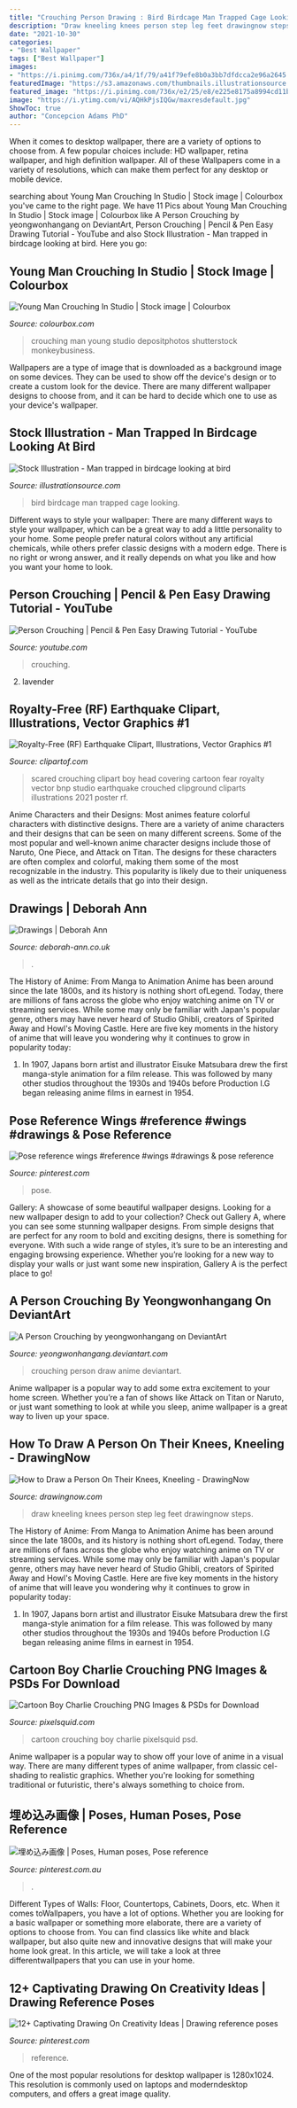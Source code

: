 ```yaml
---
title: "Crouching Person Drawing : Bird Birdcage Man Trapped Cage Looking"
description: "Draw kneeling knees person step leg feet drawingnow steps"
date: "2021-10-30"
categories:
- "Best Wallpaper"
tags: ["Best Wallpaper"]
images:
- "https://i.pinimg.com/736x/a4/1f/79/a41f79efe8b0a3bb7dfdcca2e96a2645.jpg"
featuredImage: "https://s3.amazonaws.com/thumbnails.illustrationsource.com/huge.3.18842.JPG"
featured_image: "https://i.pinimg.com/736x/e2/25/e8/e225e8175a8994cd11be982b49cf56ef.jpg"
image: "https://i.ytimg.com/vi/AQHkPjsIQGw/maxresdefault.jpg"
ShowToc: true
author: "Concepcion Adams PhD"
---
```



When it comes to desktop wallpaper, there are a variety of options to choose from. A few popular choices include: HD wallpaper, retina wallpaper, and high definition wallpaper. All of these Wallpapers come in a variety of resolutions, which can make them perfect for any desktop or mobile device. 

	

		
searching about Young Man Crouching In Studio | Stock image | Colourbox you've came to the right page. We have 11 Pics about Young Man Crouching In Studio | Stock image | Colourbox like A Person Crouching by yeongwonhangang on DeviantArt, Person Crouching | Pencil &amp; Pen Easy Drawing Tutorial - YouTube and also Stock Illustration - Man trapped in birdcage looking at bird. Here you go:
		
    
## Young Man Crouching In Studio | Stock Image | Colourbox

<img loading=lazy src="https://d2gg9evh47fn9z.cloudfront.net/800px_COLOURBOX1264947.jpg" onerror="this.onerror=null;this.src='https://tse1.mm.bing.net/th?id=OIP.QuaxMqyLtl49JfkHguFb8AHaLH&amp;pid=15.1';" alt="Young Man Crouching In Studio | Stock image | Colourbox">

_Source: colourbox.com_

>crouching man young studio depositphotos shutterstock monkeybusiness. 

	

Wallpapers are a type of image that is downloaded as a background image on some devices. They can be used to show off the device's design or to create a custom look for the device. There are many different wallpaper designs to choose from, and it can be hard to decide which one to use as your device's wallpaper.

    
## Stock Illustration - Man Trapped In Birdcage Looking At Bird

<img loading=lazy src="https://s3.amazonaws.com/thumbnails.illustrationsource.com/huge.3.18842.JPG" onerror="this.onerror=null;this.src='https://tse4.mm.bing.net/th?id=OIP.dKH3ggqXoP6HTnoWBUjJ3QHaKM&amp;pid=15.1';" alt="Stock Illustration - Man trapped in birdcage looking at bird">

_Source: illustrationsource.com_

>bird birdcage man trapped cage looking. 

	

Different ways to style your wallpaper:
There are many different ways to style your wallpaper, which can be a great way to add a little personality to your home. Some people prefer natural colors without any artificial chemicals, while others prefer classic designs with a modern edge. There is no right or wrong answer, and it really depends on what you like and how you want your home to look.

    
## Person Crouching | Pencil &amp; Pen Easy Drawing Tutorial - YouTube

<img loading=lazy src="https://i.ytimg.com/vi/AQHkPjsIQGw/maxresdefault.jpg" onerror="this.onerror=null;this.src='https://tse1.mm.bing.net/th?id=OIP.oRKNWjoD0CSYkt8820HErQHaEK&amp;pid=15.1';" alt="Person Crouching | Pencil &amp; Pen Easy Drawing Tutorial - YouTube">

_Source: youtube.com_

>crouching. 

	

2. lavender 

    
## Royalty-Free (RF) Earthquake Clipart, Illustrations, Vector Graphics #1

<img loading=lazy src="http://images.clipartof.com/small/1145461-Cartoon-Of-A-Scared-Boy-Crouching-And-Covering-His-Head-Royalty-Free-Vector-Clipart.jpg" onerror="this.onerror=null;this.src='https://tse4.mm.bing.net/th?id=OIP.-DBFwgD2ft-Ree-8ogxgSgHaHv&amp;pid=15.1';" alt="Royalty-Free (RF) Earthquake Clipart, Illustrations, Vector Graphics #1">

_Source: clipartof.com_

>scared crouching clipart boy head covering cartoon fear royalty vector bnp studio earthquake crouched clipground cliparts illustrations 2021 poster rf. 

	

Anime Characters and their Designs: Most animes feature colorful characters with distinctive designs.
There are a variety of anime characters and their designs that can be seen on many different screens. Some of the most popular and well-known anime character designs include those of Naruto, One Piece, and Attack on Titan. The designs for these characters are often complex and colorful, making them some of the most recognizable in the industry. This popularity is likely due to their uniqueness as well as the intricate details that go into their design.

    
## Drawings | Deborah Ann

<img loading=lazy src="https://www.deborah-ann.co.uk/wp-content/gallery/drawings-1/Drawing-CrouchingMan.png" onerror="this.onerror=null;this.src='https://tse1.mm.bing.net/th?id=OIP.cMHO8mrvs-8mIS1Hlpc6OgHaFM&amp;pid=15.1';" alt="Drawings | Deborah Ann">

_Source: deborah-ann.co.uk_

>. 

	

The History of Anime: From Manga to Animation
Anime has been around since the late 1800s, and its history is nothing short ofLegend. Today, there are millions of fans across the globe who enjoy watching anime on TV or streaming services. While some may only be familiar with Japan's popular genre, others may have never heard of Studio Ghibli, creators of Spirited Away and Howl's Moving Castle. Here are five key moments in the history of anime that will leave you wondering why it continues to grow in popularity today:
1) In 1907, Japans born artist and illustrator Eisuke Matsubara drew the first manga-style animation for a film release. This was followed by many other studios throughout the 1930s and 1940s before Production I.G began releasing anime films in earnest in 1954.

    
## Pose Reference Wings #reference #wings #drawings &amp; Pose Reference

<img loading=lazy src="https://i.pinimg.com/736x/e2/25/e8/e225e8175a8994cd11be982b49cf56ef.jpg" onerror="this.onerror=null;this.src='https://tse3.mm.bing.net/th?id=OIP.2cxILmENlDrYXG3WiYJI1QHaJ4&amp;pid=15.1';" alt="Pose reference wings #reference #wings #drawings &amp; pose reference">

_Source: pinterest.com_

>pose. 

	

Gallery: A showcase of some beautiful wallpaper designs.
Looking for a new wallpaper design to add to your collection? Check out Gallery A, where you can see some stunning wallpaper designs. From simple designs that are perfect for any room to bold and exciting designs, there is something for everyone. With such a wide range of styles, it’s sure to be an interesting and engaging browsing experience. Whether you’re looking for a new way to display your walls or just want some new inspiration, Gallery A is the perfect place to go!





	
	
    
## A Person Crouching By Yeongwonhangang On DeviantArt

<img loading=lazy src="http://th02.deviantart.net/fs70/PRE/f/2011/320/a/e/a_person_crouching_by_yeongwonhangang-d4gefn1.jpg" onerror="this.onerror=null;this.src='https://tse2.mm.bing.net/th?id=OIP.n6LmJMSNeMGiVT7cI9FM_QHaMr&amp;pid=15.1';" alt="A Person Crouching by yeongwonhangang on DeviantArt">

_Source: yeongwonhangang.deviantart.com_

>crouching person draw anime deviantart. 

	

Anime wallpaper is a popular way to add some extra excitement to your home screen. Whether you’re a fan of shows like Attack on Titan or Naruto, or just want something to look at while you sleep, anime wallpaper is a great way to liven up your space.

    
## How To Draw A Person On Their Knees, Kneeling - DrawingNow

<img loading=lazy src="https://www.drawingnow.com/file/videos/steps/120095/how-to-draw-a-person-on-their-knees-kneeling-step-11.jpg" onerror="this.onerror=null;this.src='https://tse1.mm.bing.net/th?id=OIP.DPFxztTKi5yqwtfYAauVOAHaE8&amp;pid=15.1';" alt="How to Draw a Person On Their Knees, Kneeling - DrawingNow">

_Source: drawingnow.com_

>draw kneeling knees person step leg feet drawingnow steps. 

	

The History of Anime: From Manga to Animation
Anime has been around since the late 1800s, and its history is nothing short ofLegend. Today, there are millions of fans across the globe who enjoy watching anime on TV or streaming services. While some may only be familiar with Japan's popular genre, others may have never heard of Studio Ghibli, creators of Spirited Away and Howl's Moving Castle. Here are five key moments in the history of anime that will leave you wondering why it continues to grow in popularity today:
1) In 1907, Japans born artist and illustrator Eisuke Matsubara drew the first manga-style animation for a film release. This was followed by many other studios throughout the 1930s and 1940s before Production I.G began releasing anime films in earnest in 1954.

    
## Cartoon Boy Charlie Crouching PNG Images &amp; PSDs For Download

<img loading=lazy src="http://atlas-content-cdn.pixelsquid.com/stock-images/cartoon-boy-charlie-crouching-Xorw6PA-600.jpg" onerror="this.onerror=null;this.src='https://tse3.mm.bing.net/th?id=OIP.WQ26MIiTJJfvlqU088M1OgHaHa&amp;pid=15.1';" alt="Cartoon Boy Charlie Crouching PNG Images &amp; PSDs for Download">

_Source: pixelsquid.com_

>cartoon crouching boy charlie pixelsquid psd. 

	

Anime wallpaper is a popular way to show off your love of anime in a visual way. There are many different types of anime wallpaper, from classic cel-shading to realistic graphics. Whether you're looking for something traditional or futuristic, there's always something to choice from.

    
## 埋め込み画像 | Poses, Human Poses, Pose Reference

<img loading=lazy src="https://i.pinimg.com/736x/9d/85/19/9d8519032305893187dec40102ed35fa--portrait-photo-sport.jpg" onerror="this.onerror=null;this.src='https://tse2.mm.bing.net/th?id=OIP.L_OZoYU044gyILdCvA0sGQHaJP&amp;pid=15.1';" alt="埋め込み画像 | Poses, Human poses, Pose reference">

_Source: pinterest.com.au_

>. 

	

Different Types of Walls: Floor, Countertops, Cabinets, Doors, etc.
When it comes toWallpapers, you have a lot of options. Whether you are looking for a basic wallpaper or something more elaborate, there are a variety of options to choose from. You can find classics like white and black wallpaper, but also quite new and innovative designs that will make your home look great. In this article, we will take a look at three differentwallpapers that you can use in your home.

    
## 12+ Captivating Drawing On Creativity Ideas | Drawing Reference Poses

<img loading=lazy src="https://i.pinimg.com/736x/a4/1f/79/a41f79efe8b0a3bb7dfdcca2e96a2645.jpg" onerror="this.onerror=null;this.src='https://tse1.mm.bing.net/th?id=OIP.RZqJcSbx_csnOxgj2aRrrAHaHa&amp;pid=15.1';" alt="12+ Captivating Drawing On Creativity Ideas | Drawing reference poses">

_Source: pinterest.com_

>reference. 

	

One of the most popular resolutions for desktop wallpaper is 1280x1024. This resolution is commonly used on laptops and moderndesktop computers, and offers a great image quality.

